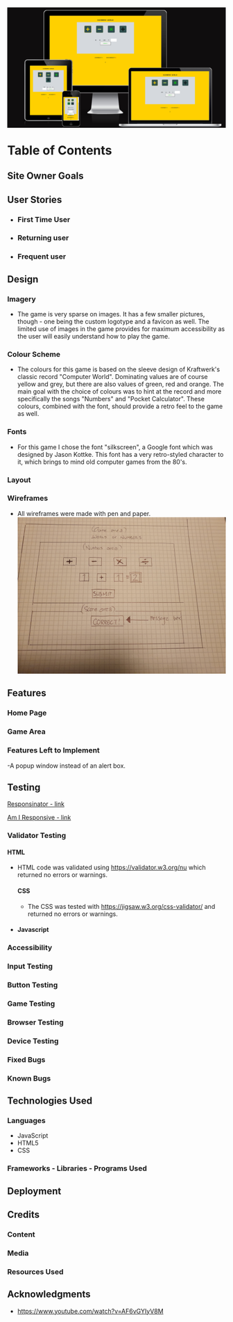 <h1 align="center>Numbers World</h1>
<h2 align="center">

![Am I Responsive](documentation/number_game_amiresponsive.png)

Table of Contents

  
## Site Owner Goals

## User Stories

- ### First Time User
  
- ### Returning user
  
- ### Frequent user
 

## Design

### Imagery
- The game is very sparse on images. It has a few smaller pictures, though - one being the custom logotype and a favicon as well. The limited use of images in the game provides for maximum accessibility as the user will easily understand how to play the game. 


### Colour Scheme
- The colours for this game is based on the sleeve design of Kraftwerk's classic record "Computer World". Dominating values are of course yellow and grey, but there are also values of green, red and orange. The main goal with the choice of colours was to hint at the record and more specifically the songs "Numbers" and "Pocket Calculator". These colours, combined with the font, should provide a retro feel to the game as well. 


### Fonts
- For this game I chose the font "silkscreen", a Google font which was designed by Jason Kottke. This font has a very retro-styled character to it, which brings to mind old computer games from the 80's. 

### Layout

### Wireframes
- All wireframes were made with pen and paper.
![Mockup](documentation/20231215_180154.jpg)




## Features

### Home Page

### Game Area




### Features Left to Implement
-A popup window instead of an alert box.

## Testing

[Responsinator - link](http://www.responsinator.com/?url=https%3A%2F%2F8000-dym077-numbersgame1-mdgu2qm29xj.ws-eu107.gitpod.io%2F)

[Am I Responsive - link](https://ui.dev/amiresponsive?url=https://8000-dym077-numbersgame1-mdgu2qm29xj.ws-eu107.gitpod.io/)

### Validator Testing
 #### HTML
- HTML code was validated using https://validator.w3.org/nu which returned no errors or warnings.
    #### CSS
    - The CSS was tested with https://jigsaw.w3.org/css-validator/ and returned no errors or warnings.
    
- #### Javascript
  
  

### Accessibility 



### Input Testing

### Button Testing


### Game Testing

### Browser Testing

    
### Device Testing

### Fixed Bugs

### Known Bugs


## Technologies Used

### Languages
- JavaScript
- HTML5
- CSS

### Frameworks - Libraries - Programs Used



## Deployment


## Credits

### Content


### Media

### Resources Used


## Acknowledgments
- https://www.youtube.com/watch?v=AF6vGYIyV8M
